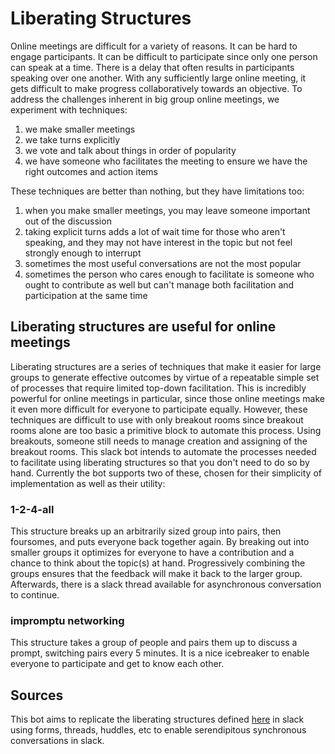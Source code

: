 # Liberating Structures

Online meetings are difficult for a variety of reasons. It can be hard to engage participants. It can be difficult to participate since only one person can speak at a time. There is a delay that often results in participants speaking over one another. With any sufficiently large online meeting, it gets difficult to make progress collaboratively towards an objective. To address the challenges inherent in big group online meetings, we experiment with techniques:

1. we make smaller meetings
2. we take turns explicitly
3. we vote and talk about things in order of popularity
4. we have someone who facilitates the meeting to ensure we have the right outcomes and action items

These techniques are better than nothing, but they have limitations too:

1. when you make smaller meetings, you may leave someone important out of the discussion
2. taking explicit turns adds a lot of wait time for those who aren't speaking, and they may not have interest in the topic but not feel strongly enough to interrupt
3. sometimes the most useful conversations are not the most popular
4. sometimes the person who cares enough to facilitate is someone who ought to contribute as well but can't manage both facilitation and participation at the same time

## Liberating structures are useful for online meetings

Liberating structures are a series of techniques that make it easier for large groups to generate effective outcomes by virtue of a repeatable simple set of processes that require limited top-down facilitation. This is incredibly powerful for online meetings in particular, since those online meetings make it even more difficult for everyone to participate equally. However, these techniques are difficult to use with only breakout rooms since breakout rooms alone are too basic a primitive block to automate this process. Using breakouts, someone still needs to manage creation and assigning of the breakout rooms. This slack bot intends to automate the processes needed to facilitate using liberating structures so that you don't need to do so by hand. Currently the bot supports two of these, chosen for their simplicity of implementation as well as their utility:

### 1-2-4-all

This structure breaks up an arbitrarily sized group into pairs, then foursomes, and puts everyone back together again. By breaking out into smaller groups it optimizes for everyone to have a contribution and a chance to think about the topic(s) at hand. Progressively combining the groups ensures that the feedback will make it back to the larger group. Afterwards, there is a slack thread available for asynchronous conversation to continue.

### impromptu networking

This structure takes a group of people and pairs them up to discuss a prompt, switching pairs every 5 minutes. It is a nice icebreaker to enable everyone to participate and get to know each other.

## Sources

This bot aims to replicate the liberating structures defined [here](https://www.liberatingstructures.com/) in slack using forms, threads, huddles, etc to enable serendipitous synchronous conversations in slack.
